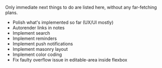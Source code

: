 Only immediate next things to do are listed here, without any far-fetching plans.

- Polish what's implemented so far (UX/UI mostly)
- Autorender links in notes
- Implement search
- Implement reminders
- Implement push notifications
- Implement masonry layout
- Implement color coding
- Fix faulty overflow issue in editable-area inside flexbox
